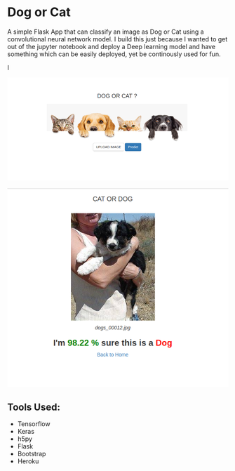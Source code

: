 # Dog or Cat

A simple Flask App that can classify an image as Dog or Cat
using a convolutional neural network model. I build this just
because I wanted to get out of the jupyter notebook and
deploy a Deep learning model and have something which can be 
easily deployed, yet be continously used for fun.

I
<p align="center">

<img src='static/img/home.png'>

</p>


<p align="center">

<img src='static/img/predict.png'>

</p>

## Tools Used:
* Tensorflow
* Keras
* h5py
* Flask
* Bootstrap
* Heroku
